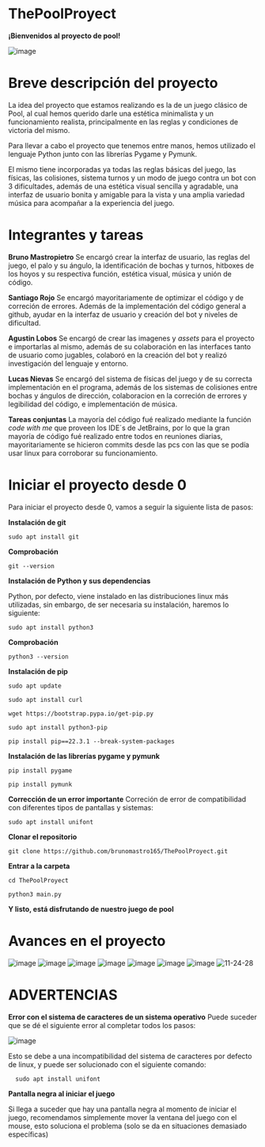 # ThePoolProyect
**¡Bienvenidos al proyecto de pool!**


![image](https://github.com/brunomastro165/ThePoolProyect/assets/127962081/9003c84c-9e81-4e4c-b7d7-e8ce11b73b5f)


# Breve descripción del proyecto

La idea del proyecto que estamos realizando es la de un juego clásico de Pool, al cual hemos querido darle una estética minimalista y un funcionamiento realista, principalmente en las reglas y condiciones de victoria del mismo. 

Para llevar a cabo el proyecto que tenemos entre manos, hemos utilizado el lenguaje Python junto con las librerías Pygame y Pymunk.

El mismo tiene incorporadas ya todas las reglas básicas del juego, las físicas, las colisiones, sistema turnos y un modo de juego contra un bot con 3 dificultades, además de una estética visual sencilla y agradable, una interfaz de usuario bonita y amigable para la vista y una amplia variedad música para acompañar a la experiencia del juego.


# Integrantes y tareas

**Bruno Mastropietro**
  Se encargó crear la interfaz de usuario, las reglas del juego, el palo y su ángulo, la identificación de bochas y turnos, hitboxes de los hoyos y su respectiva función, estética visual, música y unión de código.

**Santiago Rojo**
  Se encargó mayoritariamente de optimizar el código y de correción de errores. Además de la implementación del código general a github, ayudar en la interfaz de usuario y creación del bot y niveles de dificultad.

**Agustin Lobos**
  Se encargó de crear las imagenes y *assets* para el proyecto e importarlas al mismo, además de su colaboración en las interfaces tanto de usuario como jugables, colaboró en la creación del bot y realizó investigación del lenguaje y entorno. 

**Lucas Nievas**
  Se encargó del sistema de físicas del juego y de su correcta implementación en el programa, además de los sistemas de colisiones entre bochas y ángulos de dirección, colaboracion en la correción de errores y legibilidad del código, e implementación de música.

  **Tareas conjuntas**
  La mayoría del código fué realizado mediante la función *code with me* que proveen los IDE´s de JetBrains, por lo que la gran mayoría de código fué realizado entre todos en reuniones diarias,
  mayoritariamente se hicieron commits desde las pcs con las que se podía usar linux para corroborar su funcionamiento. 


# Iniciar el proyecto desde 0
Para iniciar el proyecto desde 0, vamos a seguir la siguiente lista de pasos:

**Instalación de git**

    sudo apt install git
   
**Comprobación**
    
    git --version
    
**Instalación de Python y sus dependencias**

Python, por defecto, viene instalado en las distribuciones linux más utilizadas, sin embargo, de ser necesaria su instalación, haremos lo siguiente:

    sudo apt install python3
    
**Comprobación**

    python3 --version
    
    
**Instalación de pip**
    
    sudo apt update
    
    sudo apt install curl
    
    wget https://bootstrap.pypa.io/get-pip.py
    
    sudo apt install python3-pip
    
    pip install pip==22.3.1 --break-system-packages
    
**Instalación de las librerías pygame y pymunk**
   
    pip install pygame
    
    pip install pymunk
   
   
**Corrección de un error importante**
    Correción de error de compatibilidad con diferentes tipos de pantallas y sistemas:
    
    sudo apt install unifont
    
**Clonar el repositorio**

    git clone https://github.com/brunomastro165/ThePoolProyect.git

**Entrar a la carpeta**
    
    cd ThePoolProyect
    
    python3 main.py
    
**Y listo, está disfrutando de nuestro juego de pool**  

# Avances en el proyecto

![image](https://github.com/brunomastro165/ThePoolProyect/assets/127962081/90e8aacb-ec12-48e5-8f3b-de3431808671)
![image](https://github.com/brunomastro165/ThePoolProyect/assets/127962081/c91b75f1-e078-4cd0-a354-819e1c8863c9)
![image](https://github.com/brunomastro165/ThePoolProyect/assets/127962081/565341cd-7608-40b3-9519-15bbee2000d7)
![image](https://github.com/brunomastro165/ThePoolProyect/assets/127962081/dac813f2-c5c6-4a55-8e37-469e78e297de)
![image](https://github.com/brunomastro165/ThePoolProyect/assets/127962081/37279b95-a052-49f2-b966-144f3128fd63)
![image](https://github.com/brunomastro165/ThePoolProyect/assets/127962081/e706e518-4149-4e73-a299-0f799fb64f32)
![image](https://github.com/brunomastro165/ThePoolProyect/assets/127962081/700230f7-83b2-46d9-b0be-a803039dd608)
![11-24-28](https://github.com/brunomastro165/ThePoolProyect/assets/127962081/5a9456f2-898f-4c21-89ad-ce4c0d6dc210)





# ADVERTENCIAS

**Error con el sistema de caracteres de un sistema operativo**
Puede suceder que se dé el siguiente error al completar todos los pasos:

![image](https://github.com/brunomastro165/ThePoolProyect/assets/127962081/a5a7dae8-ebaa-45f7-95fe-31e9a9ed69cc)

Esto se debe a una incompatibilidad del sistema de caracteres por defecto de linux, y puede ser solucionado con el siguiente comando:

      sudo apt install unifont
     
**Pantalla negra al iniciar el juego**

Si llega a suceder que hay una pantalla negra al momento de iniciar el juego, recomendamos simplemente mover la ventana del juego con el mouse, esto soluciona el problema (solo se da en situaciones demasiado específicas)
